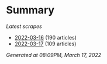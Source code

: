 # Summary
*Latest scrapes*
* [2022-03-16](https://github.com/nuuuwan/news_lk/blob/data/news_lk.2022-03-16.json) (190 articles)
* [2022-03-17](https://github.com/nuuuwan/news_lk/blob/data/news_lk.2022-03-17.json) (109 articles)

*Generated at 08:09PM, March 17, 2022*